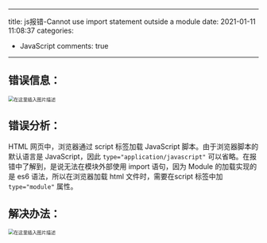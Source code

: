<!--
 * @Description:
 * @Author: Vivian
 * @Date: 2021-03-27 12:53:33
 * @LastEditTime: 2021-03-27 12:55:24
-->
---
title: js报错-Cannot use import statement outside a module
date: 2021-01-11 11:08:37
categories:
- JavaScript
comments: true
---

## 错误信息：

<img src="https://img-blog.csdnimg.cn/20191001195028823.png?x-oss-process=image/watermark,type_ZmFuZ3poZW5naGVpdGk,shadow_10,text_aHR0cHM6Ly9ibG9nLmNzZG4ubmV0L3FxXzQzMzQwOTI5,size_16,color_FFFFFF,t_70" alt="在这里插入图片描述" style="zoom: 67%;" />

<!-- more -->

## 错误分析：

HTML 网页中，浏览器通过 script 标签加载 JavaScript 脚本。由于浏览器脚本的默认语言是 JavaScript，因此 `type="application/javascript"` 可以省略。在报错中了解到，是说无法在模块外部使用 import 语句，因为 Module 的加载实现的是 es6 语法，所以在浏览器加载 html 文件时，需要在script 标签中加 `type="module"` 属性。



## 解决办法：

<img src="https://img-blog.csdnimg.cn/20191001200159251.png?x-oss-process=image/watermark,type_ZmFuZ3poZW5naGVpdGk,shadow_10,text_aHR0cHM6Ly9ibG9nLmNzZG4ubmV0L3FxXzQzMzQwOTI5,size_16,color_FFFFFF,t_70" alt="在这里插入图片描述" style="zoom:67%;" />

